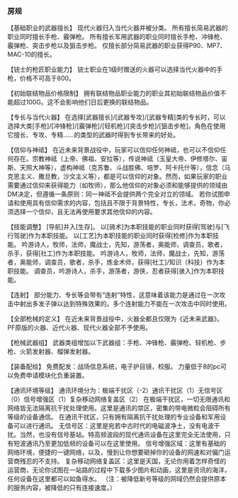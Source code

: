 ### 房规

【基础职业的武器擅长】
现代火器归入当代火器并被分类。
所有擅长简易武器的职业同时擅长手枪、霰弹枪。
所有擅长军用武器的职业同时擅长手枪、冲锋枪、霰弹枪、突击步枪以及狙击步枪。
仅擅长部分简易武器的职业获得P90、MP7、MAC-10的擅长。

【铳士的枪匠职业能力】
铳士职业在1级时赠送的火器可以选择当代火器中的手枪，价格不可高于800。

【初始联结物品价格限制】
拥有联结物品职业能力的职业其初始联结物品价值不能超过100G。这不会影响他们日后更换的联结物品。

【专长与当代火器】
在选择[武器擅长]/[武器专攻]/[武器专精]类的专长时，可以选择大类[手枪]/[冲锋枪]/[霰弹枪]/[轻机枪]/[突击步枪]/[狙击步枪]。角色在使用它擅长、专攻、专精……的类型的武器时得到专长带来的好处。

【信仰与神祗】
在近未来背景战役中，玩家可以信仰任何神祗，也可以不信仰任何存在。宗教神祗（上帝、佛祖、安拉等），传说神祗（玉皇大帝、伊修塔尔、宙斯、天照大神等），虚构神祗（克苏鲁、斗战胜佛、培罗、阿卡托什等），信念（马克思主义、撒旦教，沙文主义等），都是可以信仰的对象。然而，如果玩家的职业需要通过信仰来获得能力（如牧师），那么他信仰的对象必须和能够提供的领域由DM决定，但遵循一条原则：同一神祗不会提供两个完全对立的领域。
若你试图申请和使用具有信仰需求的内容，包括且不限于背景特性，专长，法术，奇物，你必须选择一个信仰，且无法再使用要求其他信仰的内容。

【技能调整】
[导航]并入[生存]。
以[骑术]为本职技能的职业同时获得[驾驶]与[飞行驾驶]作为本职技能。
以[工艺]为本职技能的职业同时获得[检修]作为本职技能。
吟游诗人，牧师，法师，魔战士，先知，游荡者，奥能师，调查员，歌者，杀手，获得[社工]作为本职技能。
吟游诗人，牧师，法师，魔战士，先知，游荡者，奥能师，调查员，歌者，杀手，炼金术师，获得[社工]/知识（科技）作为本职技能。
调查员，吟游诗人，杀手，游荡者，游侠，忍者获得[骇入]作为本职技能。


【连射】
部分能力、专长等会带有“连射”特性，这意味着该能力是通过在一次攻击中射出多发子弹以达到特殊效果的。多个连射能力不能在一次攻击中同时使用。

【全部枪械的定义】
在近未来背景战役中，火器全都且仅限为《近未来武器》。PF原版的火器、近代火器、现代火器全部不予使用。

【枪械武器组】
武器类组增加以下武器组：手枪、冲锋枪、霰弹枪、轻机枪、步枪、火箭发射器、榴弹发射器。

【装备配给】
免费配发：战场信息系统，电子护目镜，校服。
力量低于8的pc可以免费申请模块化负重装置。

【通讯环境等级】
通讯环境分为：极端干扰区（-2）通讯干扰区（1）无信号区（0）信号增强区（1）复杂移动网络复盖区（2）
在极端干扰区，一切无限通讯和网络皆无法隔离抗干扰处理使用。这里是通讯的禁区，密集的带电微粒会阻碍所有等级的设备通信。
在通讯干扰区，只有拥有隔离抗干扰处理的专业设备和军用设备可以进行通讯。
无信号区：这里是宛若中古时代的电磁波净土，没有电波干扰。当然，也没有信号基站。特高频波段的现代通讯设备在这里完全无法使用，只有短波通讯乃至更加低频的设备可以在这里使用。
信号增强区域：这里有基础的网络环境，便捷的一键网络，以及，慢到让你想要砸掉你的设备的网速和对偏门运营商残忍的不支持。
复杂移动网络复盖区：这里是天国，无论你用着怎样奇怪的运营商，无论你试图在一站路的过程中下载多少图片和动画，这里是资讯的海洋，任何设备在这里都可以如鱼得水。
（注：被降低新号等级的网域仍然会提供原本的服务内容，被降低的只有连接速度。）